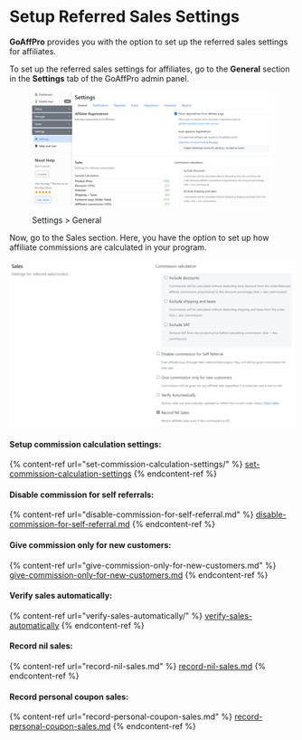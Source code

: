 # Setup Referred Sales Settings

**GoAffPro** provides you with the option to set up the referred sales settings for affiliates.

To set up the referred sales settings for affiliates, go to the **General** section in the **Settings** tab of the GoAffPro admin panel.

<figure><img src="../../.gitbook/assets/image (3605).png" alt=""><figcaption><p>Settings > General</p></figcaption></figure>

Now, go to the Sales section. Here, you have the option to set up how affiliate commissions are calculated in your program.

![Sales](<../../.gitbook/assets/image (2811).png>)

#### Setup commission calculation settings:

{% content-ref url="set-commission-calculation-settings/" %}
[set-commission-calculation-settings](set-commission-calculation-settings/)
{% endcontent-ref %}

#### Disable commission for self referrals:

{% content-ref url="disable-commission-for-self-referral.md" %}
[disable-commission-for-self-referral.md](disable-commission-for-self-referral.md)
{% endcontent-ref %}

#### Give commission only for new customers:

{% content-ref url="give-commission-only-for-new-customers.md" %}
[give-commission-only-for-new-customers.md](give-commission-only-for-new-customers.md)
{% endcontent-ref %}

#### Verify sales automatically:

{% content-ref url="verify-sales-automatically/" %}
[verify-sales-automatically](verify-sales-automatically/)
{% endcontent-ref %}

#### Record nil sales:&#x20;

{% content-ref url="record-nil-sales.md" %}
[record-nil-sales.md](record-nil-sales.md)
{% endcontent-ref %}

#### Record personal coupon sales:&#x20;

{% content-ref url="record-personal-coupon-sales.md" %}
[record-personal-coupon-sales.md](record-personal-coupon-sales.md)
{% endcontent-ref %}
